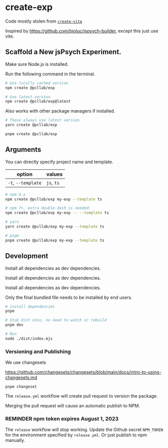 # create-exp

Code mostly stolen from [`create-vite`](https://github.com/vitejs/vite/tree/main/packages/create-vite)

Inspired by https://github.com/bjoluc/jspsych-builder, except this just use vite.

## Scaffold a New jsPsych Experiment.

Make sure Node.js is installed.

Run the following command in the terminal.

```sh
# Use locally cached version
npm create @pcllab/exp

# Use latest version
npm create @pcllab/exp@latest
```

Also works with other package managers if installed.

```sh
# These always use latest version
yarn create @pcllab/exp

pnpm create @pcllab/exp
```

## Arguments

You can directly specify project name and template.

| option             | values     |
| ------------------ | ---------- |
| `-t`, `--template` | `js`, `ts` |

```sh
# npm 6.x
npm create @pcllab/exp my-exp --template ts

# npm 7+, extra double-dash is needed:
npm create @pcllab/exp my-exp -- --template ts

# yarn
yarn create @pcllab/exp my-exp --template ts

# pnpm
pnpm create @pcllab/exp my-exp --template ts
```

## Development

Install all dependencies as dev dependencies.

Install all dependencies as dev dependencies.

Install all dependencies as dev dependencies.

Only the final bundled file needs to be installed by end users.

```sh
# install dependencies
pnpm

# Stub dist once, no need to watch or rebuild
pnpm dev

# Run
node ./dist/index.mjs
```

### Versioning and Publishing

We use changesets

https://github.com/changesets/changesets/blob/main/docs/intro-to-using-changesets.md

```
pnpm changeset
```

The `release.yml` workflow will create pull request to version the package.

Merging the pull request will cause an automatic publish to NPM.

### REMINDER npm token expires August 1, 2023

The `release` workflow will stop working. Update the Github secret `NPM_TOKEN` for the environment specified by `release.yml`. Or just publish to npm manually.
